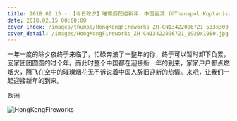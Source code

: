 ```yaml
---
title: 2018.02.15 - 【今日除夕】璀璨烟花迎新年，中国香港 (©Thanapol Kuptanisakorn/ Alamy Stock Photo)
date: 2018.02.15 00:00:00
cover_index: /images/thumbs/HongKongFireworks_ZH-CN13422096721_533x300.jpg
cover_detail: /images/HongKongFireworks_ZH-CN13422096721_1920x1080.jpg
---
```


一年一度的除夕夜终于来临了，忙碌奔波了一整年的你，终于可以暂时卸下负累，回家团团圆圆的过个年。而此时整个中国都在迎接新一年的到来，家家户户都点燃烟火，腾飞在空中的璀璨烟花无不诉说着中国人辞旧迎新的热情。来吧，让我们一起迎接新年的到来。

欧洲

![HongKongFireworks](/images/HongKongFireworks_ZH-CN13422096721_1920x1080.jpg)
